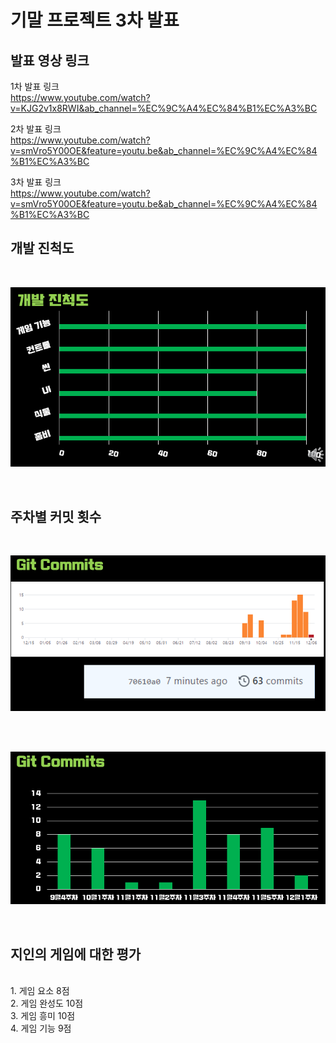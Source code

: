 # 기말 프로젝트 3차 발표


## 발표 영상 링크

1차 발표 링크
<br>
https://www.youtube.com/watch?v=KJG2v1x8RWI&ab_channel=%EC%9C%A4%EC%84%B1%EC%A3%BC

2차 발표 링크
<br>
https://www.youtube.com/watch?v=smVro5Y00OE&feature=youtu.be&ab_channel=%EC%9C%A4%EC%84%B1%EC%A3%BC

3차 발표 링크
<br>
https://www.youtube.com/watch?v=smVro5Y00OE&feature=youtu.be&ab_channel=%EC%9C%A4%EC%84%B1%EC%A3%BC

## 개발 진척도
<br>

![Alt text](https://github.com/sungzzuu/2d-game-programming/blob/master/image/develop.PNG?raw=true)

<br>

## 주차별 커밋 횟수
<br>

![Alt text](https://github.com/sungzzuu/2d-game-programming/blob/master/image/git.PNG?raw=true)

<br>

<br>

![Alt text](https://github.com/sungzzuu/2d-game-programming/blob/master/image/gitgraph.PNG?raw=true)

<br>

## 지인의 게임에 대한 평가
<br>
1. 게임 요소    8점
<br>
2. 게임 완성도  10점
<br>
3. 게임 흥미    10점
<br>
4. 게임 기능    9점
<br>
